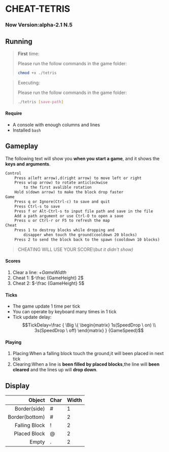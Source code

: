 # CHEAT-TETRIS
### Now Version:alpha-2.1 N.5

## Running
> **First** time:
> 
> Please run the follow commands in the game folder:
> ```sh
> chmod +x ./tetris
> ```

> Executing:
> 
> Please run the follow commands in the game folder:
> ```sh
> ./tetris [save-path]
> ```

#### Require
+ A console with enough columns and lines
+ Installed `bash`

## Gameplay
The following text will show you **when you start a game**,
and it shows the **keys and arguments**.
```txt
Control
	Press a(left arrow),d(right arrow) to move left or right
	Press w(up arrow) to rotate anticlockwise
		to the first avalible rotation
	Hold s(down arrow) to make the block drop faster
Game
	Press q or Ignore(Ctrl-c) to save and quit
	Press Ctrl-s to save
	Press f or Alt-Ctrl-s to input file path and save in the file
	Add a path argument or use Ctrl-O to open a save
	Press u or Ctrl-r or F5 to refresh the map
Cheat
	Press 1 to destroy blocks while dropping and
		disapper when touch the ground(cooldown 20 blocks)
	Press 2 to send the block back to the spawn (cooldown 10 blocks)
```
> CHEATING WILL USE YOUR SCORE!*(but it didn't show)*

#### Scores
1. Clear a line: $+{GameWidth}$
2. Cheat 1: $-\frac {GameHeight} 2$
3. Cheat 2: $-\frac {GameHeight} 5$

#### Ticks
+ The game update 1 time per tick
+ You can operate by keyboard many times in 1 tick
+ Tick update delay:
$$TickDelay=\frac { \Big \{ \begin{matrix} 1s(SpeedDrop \  on) \\ 3s(SpeedDrop \  off) \end{matrix} } {GameSpeed}$$

#### Playing
1. Placing:When a falling block touch the ground,it will been placed in next tick
2. Clearing:When a line is **been filled by placed blocks**,the line will **been cleared** and
	the lines up will **drop down**.

## Display
| Object       | Char | Width | 
|-------------:|------|-------|
| Border(side) | #    | 1     |
|Border(bottom)| #    | 2     |
|Falling Block | !    | 2     |
| Placed Block | @    | 2     |
|    Empty     | .    | 2     |
